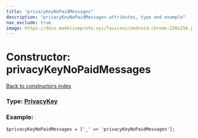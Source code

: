 ```yaml
---
title: "privacyKeyNoPaidMessages"
description: "privacyKeyNoPaidMessages attributes, type and example"
nav_exclude: true
image: https://docs.madelineproto.xyz/favicons/android-chrome-256x256.png
---
```

# Constructor: privacyKeyNoPaidMessages  
[Back to constructors index](/API_docs/constructors/index.html)






### Type: [PrivacyKey](/API_docs/types/PrivacyKey.html)


### Example:

```
$privacyKeyNoPaidMessages = ['_' => 'privacyKeyNoPaidMessages'];
```  
